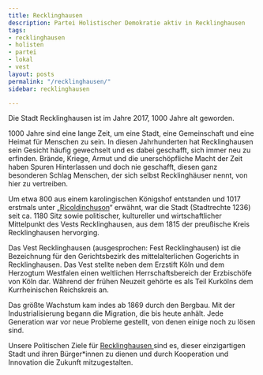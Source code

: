 ```yaml
---
title: Recklinghausen
description: Partei Holistischer Demokratie aktiv in Recklinghausen
tags:
- recklinghausen
- holisten
- partei
- lokal
- vest
layout: posts
permalink: "/recklinghausen/"
sidebar: recklinghausen

---
```

Die Stadt Recklinghausen ist im Jahre 2017, 1000 Jahre alt geworden.

1000 Jahre sind eine lange Zeit, um eine Stadt, eine Gemeinschaft und eine Heimat für Menschen zu sein. In diesen Jahrhunderten hat Recklinghausen sein Gesicht häufig gewechselt und es dabei geschafft, sich immer neu zu erfinden. Brände, Kriege, Armut und die unerschöpfliche Macht der Zeit haben Spuren Hinterlassen und doch nie geschafft, diesen ganz besonderen Schlag Menschen, der sich selbst Recklinghäuser nennt, von hier zu vertreiben.

Um etwa 800 aus einem karolingischen Königshof entstanden und 1017 erstmals unter „[Ricoldinchuson](http://genwiki.genealogy.net/Recklinghausen)“ erwähnt, war die Stadt (Stadtrechte 1236) seit ca. 1180 Sitz sowie politischer, kultureller und wirtschaftlicher Mittelpunkt des Vests Recklinghausen, aus dem 1815 der preußische Kreis Recklinghausen hervorging. 

Das Vest Recklinghausen (ausgesprochen: Fest Recklinghausen) ist die Bezeichnung für den Gerichtsbezirk des mittelalterlichen Gogerichts in Recklinghausen. Das Vest stellte neben dem Erzstift Köln und dem Herzogtum Westfalen einen weltlichen Herrschaftsbereich der Erzbischöfe von Köln dar. Während der frühen Neuzeit gehörte es als Teil Kurkölns dem Kurrheinischen Reichskreis an.

Das größte Wachstum kam indes ab 1869 durch den Bergbau. Mit der Industrialisierung begann die Migration, die bis heute anhält. Jede Generation war vor neue Probleme gestellt, von denen einige noch zu lösen sind.

Unsere Politischen Ziele für [Recklinghausen ](http://holisten.de/themen/lokal-kommunalpolitik-recklinghausen) sind es, dieser einzigartigen Stadt und ihren Bürger*innen zu dienen und durch Kooperation und Innovation die Zukunft mitzugestalten.